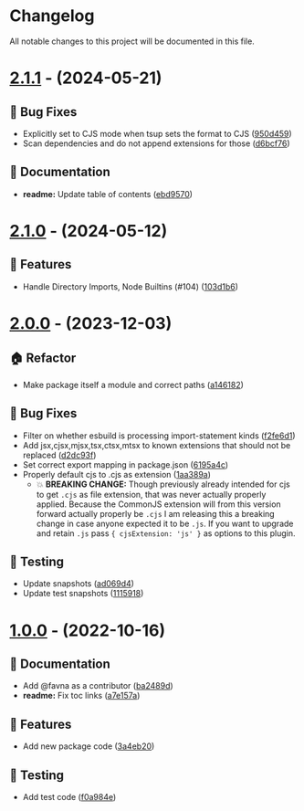 # Changelog

All notable changes to this project will be documented in this file.

# [2.1.1](https://github.com/favware/esbuild-plugin-file-path-extensions/compare/v2.1.0...v2.1.1) - (2024-05-21)

## 🐛 Bug Fixes

- Explicitly set to CJS mode when tsup sets the format to CJS ([950d459](https://github.com/favware/esbuild-plugin-file-path-extensions/commit/950d459e01a1c7b2c4f1359d953454f155d574db))
- Scan dependencies and do not append extensions for those ([d6bcf76](https://github.com/favware/esbuild-plugin-file-path-extensions/commit/d6bcf76bc8e49a56e94d4c7d60d4b484819d6c01))

## 📝 Documentation

- **readme:** Update table of contents ([ebd9570](https://github.com/favware/esbuild-plugin-file-path-extensions/commit/ebd95705f3ed84286a59db38edfacca57521f6ab))

# [2.1.0](https://github.com/favware/esbuild-plugin-file-path-extensions/compare/v2.0.0...v2.1.0) - (2024-05-12)

## 🚀 Features

- Handle Directory Imports, Node Builtins (#104) ([103d1b6](https://github.com/favware/esbuild-plugin-file-path-extensions/commit/103d1b61328159c84f99433f201910360f6f9c95))

# [2.0.0](https://github.com/favware/esbuild-plugin-file-path-extensions/compare/v2.0.0...v2.0.0) - (2023-12-03)

## 🏠 Refactor

- Make package itself a module and correct paths ([a146182](https://github.com/favware/esbuild-plugin-file-path-extensions/commit/a146182f9c0901dfdf1855f7e70b282dcc28e4e5))

## 🐛 Bug Fixes

- Filter on whether esbuild is processing import-statement kinds ([f2fe6d1](https://github.com/favware/esbuild-plugin-file-path-extensions/commit/f2fe6d1d6e43be95ad92ff5cf0a849ae25fc123b))
- Add jsx,cjsx,mjsx,tsx,ctsx,mtsx to known extensions that should not be replaced ([d2dc93f](https://github.com/favware/esbuild-plugin-file-path-extensions/commit/d2dc93f1db8aeed2db15e6784274ec07c9a3026e))
- Set correct export mapping in package.json ([6195a4c](https://github.com/favware/esbuild-plugin-file-path-extensions/commit/6195a4cc00da986520cec2dfbd8e5d21f65d30a5))
- Properly default cjs to .cjs as extension ([1aa389a](https://github.com/favware/esbuild-plugin-file-path-extensions/commit/1aa389aebe5009b1c62ce7847d67991d78cb418a))
  - 💥 **BREAKING CHANGE:** Though previously already intended for cjs to get `.cjs`
as file extension, that was never actually properly applied. Because the
CommonJS extension will from this version forward actually properly be
`.cjs` I am releasing this a breaking change in case anyone
expected it to be `.js`. If you want to upgrade and retain `.js` pass
`{ cjsExtension: 'js' }` as options to this plugin.

## 🧪 Testing

- Update snapshots ([ad069d4](https://github.com/favware/esbuild-plugin-file-path-extensions/commit/ad069d4b5b3b78b5141b0d2c62a5c64d8929f5b9))
- Update test snapshots ([1115918](https://github.com/favware/esbuild-plugin-file-path-extensions/commit/1115918c764a5cd0cd7275b4ec9f9f276da6e44f))

# [1.0.0](https://github.com/favware/esbuild-plugin-file-path-extensions/tree/v1.0.0) - (2022-10-16)

## 📝 Documentation

- Add @favna as a contributor ([ba2489d](https://github.com/favware/esbuild-plugin-file-path-extensions/commit/ba2489deafd105bd7eba95248e88144fda068382))
- **readme:** Fix toc links ([a7e157a](https://github.com/favware/esbuild-plugin-file-path-extensions/commit/a7e157ac5dcf18a3a4b8e3b88b63d5d1ff7446e8))

## 🚀 Features

- Add new package code ([3a4eb20](https://github.com/favware/esbuild-plugin-file-path-extensions/commit/3a4eb2047daec08567bb528c2a1debaa32afb81c))

## 🧪 Testing

- Add test code ([f0a984e](https://github.com/favware/esbuild-plugin-file-path-extensions/commit/f0a984e068256070f10422d965a535c87345a3da))


